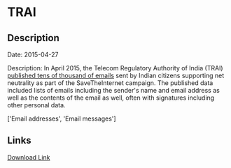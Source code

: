# TRAI

## Description

Date: 2015-04-27

Description:
In April 2015, the Telecom Regulatory Authority of India (TRAI) <a href="http://www.dnaindia.com/scitech/report-email-savetheinternet-net-neutrality-campaign-public-privacy-spam-phishing-2081037" target="_blank" rel="noopener">published tens of thousand of emails</a> sent by Indian citizens supporting net neutrality as part of the SaveTheInternet campaign. The published data included lists of emails including the sender's name and email address as well as the contents of the email as well, often with signatures including other personal data.


['Email addresses', 'Email messages']

## Links

[Download Link](https://link-to.net/1229997/527.4229746131997/dynamic/?r=aHR0cHM6Ly93d3cubWVkaWFmaXJlLmNvbS92aWV3L09CZHFUOUhKdXcwdndiaC90cmFpLmdvdi5pbi9maWxl)